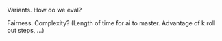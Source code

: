 
Variants. How do we eval?

Fairness.
Complexity? (Length of time for ai to master. Advantage of k roll out steps, ...)
